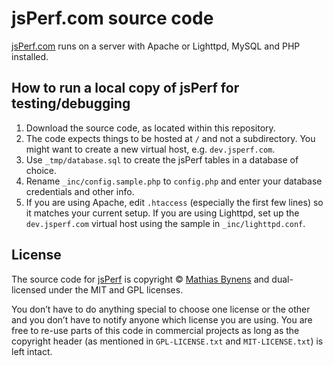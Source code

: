 # jsPerf.com source code

[jsPerf.com](http://jsperf.com/) runs on a server with Apache or Lighttpd,
MySQL and PHP installed.

## How to run a local copy of jsPerf for testing/debugging

1. Download the source code, as located within this repository.
2. The code expects things to be hosted at `/` and not a subdirectory. You
   might want to create a new virtual host, e.g. `dev.jsperf.com`.
3. Use `_tmp/database.sql` to create the jsPerf tables in a database of choice.
4. Rename `_inc/config.sample.php` to `config.php` and enter your database
   credentials and other info.
5. If you are using Apache, edit `.htaccess` (especially the first few lines)
   so it matches your current setup. If you are using Lighttpd, set up the
   `dev.jsperf.com` virtual host using the sample in `_inc/lighttpd.conf`.

## License

The source code for [jsPerf](http://jsperf.com/) is copyright
© [Mathias Bynens](http://mathiasbynens.be/) and dual-licensed under the MIT
and GPL licenses.

You don’t have to do anything special to choose one license or the other and
you don’t have to notify anyone which license you are using. You are free to
re-use parts of this code in commercial projects as long as the copyright
header (as mentioned in `GPL-LICENSE.txt` and `MIT-LICENSE.txt`) is left
intact.
